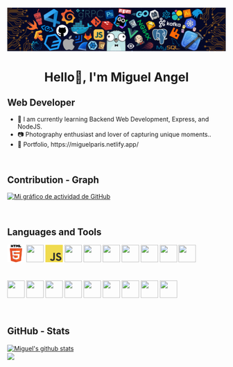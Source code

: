 ![Github Banner](https://github.com/Jaydeep-Yadav/Jaydeep-Yadav/blob/main/banner.png)

<h1 align="center">Hello👋, I'm Miguel Angel</h1>

<h2>Web Developer</h2>
<ul>
  <li>🌱 I am currently learning Backend Web Development, Express, and NodeJS.</li>
  <li>📷 Photography enthusiast and lover of capturing unique moments..</li>
  <li>🧐 Portfolio, https://miguelparis.netlify.app/</li>
</ul>
<br />

<h2>Contribution - Graph</h2>

[![Mi gráfico de actividad de GitHub](https://github-readme-activity-graph.vercel.app/graph?username=MiguelRequenaR&theme=react-dark&hide_border=true)](https://github.com/ashutosh00710/github-readme-activity-graph)

<br/>

<h2>Languages and Tools</h2>


<code><img height="40" width="40" src="https://raw.githubusercontent.com/github/explore/80688e429a7d4ef2fca1e82350fe8e3517d3494d/topics/html/html.png"></code>
<code><img height="40" width="40" src="https://cdn.iconscout.com/icon/free/png-256/css-131-722685.png"></code>
<code><img height="40" width="40" src="https://raw.githubusercontent.com/github/explore/80688e429a7d4ef2fca1e82350fe8e3517d3494d/topics/javascript/javascript.png"></code>
<code><img height="40" width="40" src="https://upload.wikimedia.org/wikipedia/commons/thumb/4/4c/Typescript_logo_2020.svg/1200px-Typescript_logo_2020.svg.png"></code>
<code><img height="40" width="40" src="https://cdn.iconscout.com/icon/free/png-256/free-react-1-282599.png?f=webp&w=256"></code>
<code><img height="40" width="40" src="https://cdn.iconscout.com/icon/free/png-256/free-tailwind-css-5285308-4406745.png?f=webp"></code>
<code><img height="40" width="40" src="https://upload.wikimedia.org/wikipedia/commons/f/f1/Vitejs-logo.svg"></code>
<code><img height="40" width="40" src="https://pbs.twimg.com/profile_images/1425897037602586625/ID6pueIo_400x400.png"></code>
<code><img height="40" width="40" src="https://www.drupal.org/files/project-images/nextjs-icon-dark-background.png"></code>
<code><img height="40" width="40" src="https://miro.medium.com/v2/resize:fit:900/1*TY9uBBO9leUbRtlXmQBiug.png"></code>


#

<code><img height="40" width="40" src="https://e7.pngegg.com/pngimages/170/924/png-clipart-microsoft-sql-server-microsoft-azure-sql-database-microsoft-text-logo-thumbnail.png"></code>
<code><img height="40" width="40" src="https://www.svgrepo.com/show/303251/mysql-logo.svg"></code>
<code><img height="40" width="40" src="https://upload.wikimedia.org/wikipedia/commons/thumb/2/29/Postgresql_elephant.svg/993px-Postgresql_elephant.svg.png"></code>
<code><img height="40" width="40" src="https://i.pinimg.com/originals/39/b2/e4/39b2e4ad77c23a2c11e5950a7dfa2aec.png"></code>
<code><img height="40" width="40" src="https://www.returngis.net/wp-content/uploads/2019/08/MongoDB-logo.jpg"></code>
<code><img height="40" width="40" src="https://yt3.googleusercontent.com/NuBWxGpdF0YzNSr7x_Tc8EEFXbQoHc0Xf9rU_ehxFPRikw8YPN886HltWeMDihKU8v5SeKFI3B4=s900-c-k-c0x00ffffff-no-rj"></code>
<code><img height="40" width="40" src="https://upload.wikimedia.org/wikipedia/commons/thumb/f/fb/Adobe_Illustrator_CC_icon.svg/788px-Adobe_Illustrator_CC_icon.svg.png"></code>
<code><img height="40" width="40" src="https://i.pinimg.com/736x/a5/58/b4/a558b426cb8973523f37bbed94cf0f09.jpg"></code>
<code><img height="40" width="40" src="https://w7.pngwing.com/pngs/548/34/png-transparent-adobe-photoshop-macos-bigsur-icon-thumbnail.png"></code>


<br/>


<h2>GitHub - Stats</h2>
<a href="https://github.com/anuraghazra/github-readme-stats">
  <img align="center" src="https://github-readme-stats.vercel.app/api?username=MiguelRequenaR&show_icons=true&include_all_commits=true&theme=tokyonight" alt="Miguel's github stats" />
</a>
<br />
<a href="https://github.com/anuraghazra/github-readme-stats">
  <img align="center" src="https://github-readme-stats.vercel.app/api/top-langs/?username=MiguelRequenaR&layout=compact&theme=tokyonight" />
</a>
<br />

<br />
